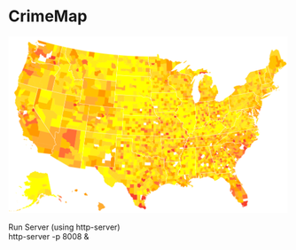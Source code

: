 # CrimeMap

![alt tag](https://github.com/manl1100/CrimeMap/blob/master/resources/CrimeMap.png)


Run Server (using http-server) <br/>
http-server -p 8008 &
